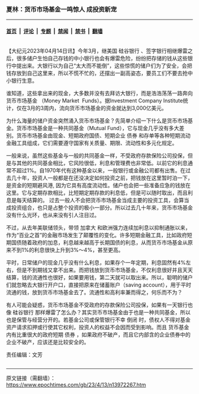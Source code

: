### 夏林：货币市场基金一鸣惊人 成投资新宠

---

#### [首页](../../../..?n13972267) &nbsp;|&nbsp; [评论](../../../../../epoch-comment?n13972267) &nbsp;|&nbsp; [专题](../../../../../epoch-special?n13972267) &nbsp;|&nbsp; [禁闻](../../../../../epoch-news?n13972267) &nbsp;|&nbsp; [禁书](../../../../../books?n13972267) &nbsp;|&nbsp; [翻墙](https://github.com/gfw-breaker/nogfw/blob/master/README.md?n13972267)


<div class="column" id="artbody" itemprop="articleBody">
 <!-- article content begin -->
 <p>
  【大纪元2023年04月14日讯】今年3月，继美国
  <ok href="https://www.epochtimes.com/gb/tag/%E7%A1%85%E8%B0%B7%E9%93%B6%E8%A1%8C.html">
   硅谷银行
  </ok>
  、签字银行相继爆雷之后，很多储户生怕自己存钱的中小银行也会有爆雷危险，纷纷把存储的钱从这些银行中提出来。大银行以为自己“太大而不能倒”，这些惊慌的储户们为了安全，会把钱存放到自己这里来，所以不慌不忙的，还摆出一副高姿态，要员工们不要去抢中小银行生意。
 </p>
 <p>
  谁知道，这些拿出来的现金，大多数并没有去拜访大银行，而是浩浩荡荡一路奔向货币市场基金 （Money Market  Funds）。据Investment Company Institute统计，仅在3月的3周内，流向货币市场基金的资金就达到3,000亿美元。
 </p>
 <p>
  为什么海量的储户资金突然涌入货币市场基金？先简单介绍一下什么是货币市场基金。货币市场基金是一种共同基金（Mutual Fund），它与现金几乎没有多大差别。货币市场基金由现金、短期政府国债、短期企业
  <ok href="https://www.epochtimes.com/gb/tag/%E5%80%BA%E5%88%B8.html">
   债券
  </ok>
  和存单等各种短期流动金融工具组成，它们需要遵守国家有关质量、期限、流动性和多元化规定。
 </p>
 <p>
  一般来说，虽然这些基金与一般的共同基金一样，不受政府存款保险公司投保，但是与其他的共同基金相比，它风险很低，利息和管理费也非常低。以前它的利息通常不超过1%。自1970年代有这种基金以来，一般银行或金融公司都有出售。在过去几十年，投资人一般都是在还没决定如何投资之前，把钱放在这里暂时泊一下，是资金的短期避风港, 因为它具有高度流动性。储户也会把一些准备应急的钱放在这里。它与定期存款相比，比短期定期存款的利息低，但是可以随时取出，而且利息是每天结算的。 过去一般人不会把货币市场基金当成主要的投资工具，会算当成投资组合，也只是占整个投资的极小一部分。所以过去几十年来，货币市场基金没有什么光环，也从来没有引人注目过。
 </p>
 <p>
  不过，从去年美联储领头，带领
  <ok href="https://www.epochtimes.com/gb/tag/%E5%8A%A0%E6%8B%BF%E5%A4%A7.html">
   加拿大
  </ok>
  和欧洲强力连续加利息以抑制通胀以来，作为“百业之首”的金融市场发生了颠覆性的变化。许多短期金融工具，比如政府短期国债随着政府的加息，利息越来越高于长期国债的利息，从而货币市场基金从原来不到1%的利息很快上升到3%～4%，甚至更高。
 </p>
 <p>
  平时，日常储户的现金几乎没有什么利息，如果存个一年定期，利息固然有4%左右，但是不到期钱又拿不出来。而把钱放到货币市场基金，不仅利息很好并且天天结算，钱的流通性也很好，如果要用钱，第二天就可以取出来。所以，聪明的储户们就忽略去大银行开户口，直接把原来在储蓄账户（saving account），用于平时流通的钱，放到货币市场基金去了。流通性和高利率兼而得之，何乐而不为？
 </p>
 <p>
  有人可能会疑惑，货币市场基金不受政府的存款保险公司投保，如果有一天银行也像
  <ok href="https://www.epochtimes.com/gb/tag/%E7%A1%85%E8%B0%B7%E9%93%B6%E8%A1%8C.html">
   硅谷银行
  </ok>
  那样爆雷了怎么办？其实货币市场基金由于也是一种共同基金，所以也是保管与经营分开的。若基金公司或保管银行不幸
  <ok href="https://www.epochtimes.com/gb/tag/%E5%80%92%E9%97%AD.html">
   倒闭
  </ok>
  时，债权人不得对基金资产请求扣押或行使其它权利，投资人的权益不会因而受到影响。而且
  <ok href="https://www.epochtimes.com/gb/tag/%E8%B4%A7%E5%B8%81%E5%9F%BA%E9%87%91.html">
   货币基金
  </ok>
  内有比重很大的政府短期
  <ok href="https://www.epochtimes.com/gb/tag/%E5%80%BA%E5%88%B8.html">
   债券
  </ok>
  ，如果政府不破产，而且它内部含的企业债券中的企业不破产，应该还是比较安全的。
 </p>
 <p>
  责任编辑：文芳
 </p>
 <!-- article content end -->
</div>


---

原文链接（需翻墙）：https://www.epochtimes.com/gb/23/4/13/n13972267.htm